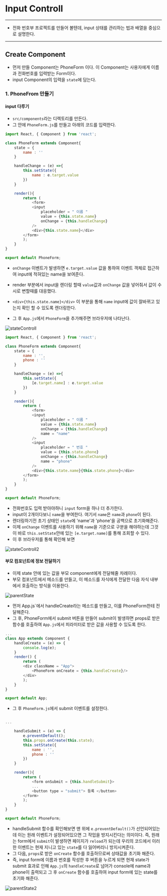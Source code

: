 # Input Controll

---
- 전화 번호부 프로젝트를 만들어 볼텐데, input 상태를 관리하는 법과 배열을 중심으로 설명한다. 
---

## Create Component
- 먼저 만들 Component는 PhoneForm 이다. 이 Component는 사용자에게 이름과 전화번호를 입력받는 Form이다. 
- input Component의 입력을 `state`에 담는다.


### 1. PhoneFrom 만들기

#### input 다루기
- `src/components`라는 디렉토리를 만든다.
- 그 안에 `PhoneForm.js`를 만들고 아래의 코드를 입력한다.

```js
import React, { Component } from 'react';

class PhoneForm extends Component{
    state = {
        name : ''
    }

    handleChange = (e) =>{
        this.setState({
            name : e.target.value
        })
    }

    render(){
        return (
            <form>
            <input
                placeholder = " 이름 "
                value = {this.state.name}
                onChange = {this.handleChange}
            />
            <div>{this.state.name}</div> 
        </form>
        );
    }
}

export default PhoneForm;
```
- `onChange` 이벤트가 발생하면 `e.target.value` 값을 통하여 이벤트 객체로 접근하여 input에 적혀있는 name을 보여준다.
- render 부분에서 input을 렌더링 할때 `value`값과 `onChange` 값을 넣어줘서 값이 수시로 변할때를 대응했다.
- `<div>{this.state.name}</div>` 이 부분을 통해 `name` input에 값이 잘바뀌고 있는지 확인 할 수 있도록 렌더링한다.

- 그 후 `App.js`에서 `PhoneForm`을 추가해주면 브라우저에 나타난다.

![stateControll](../image/input/stateControll.png)


```js
import React, { Component } from 'react';

class PhoneForm extends Component{
    state = {
        name : '',
        phone : ''
    }

    handleChange = (e) =>{
        this.setState({
            [e.target.name] : e.target.value
        })
    }

    render(){
        return (
            <form>
            <input
                placeholder = " 이름 "
                value = {this.state.name}
                onChange = {this.handleChange}
                name = "name"
            />
            <input
                placeholder = " 번호 "
                value = {this.state.phone}
                onChange = {this.handleChange}
                name = "phone"
            />
            <div>{this.state.name}{this.state.phone}</div> 
        </form>
        );
    }
}

export default PhoneForm;
```

- 전화번호도 입력 받아야하니 `input` form을 하나 더 추가한다.
- input이 2개이다보니 `name`을 부여한다. 여기서 `name`은 `name`과 `phone`이 된다.
- 렌더링하기전 초기 상태인 `state`에 'name'과 'phone'을 공백으로 초기화해준다.
- 이제 `onChange` 이벤트를 사용하기 위해 `name`을 기준으로 구분을 해야하는데 그것이 바로 `this.setState`안에 있는 `[e.target.name]`를 통해 조회할 수 있다.
- 이 후 브라우저를 통해 확인해 보면 

![stateControll2](../image/input/stateControll2.png)

#### 부모 컴포넌트에 정보 전달하기
- 이제 state 안에 있는 값을 부모 component에게 전달해줄 차례이다.
- 부모 컴포넌트에서 메소드를 만들고, 이 메소드를 자식에게 전달한 다음 자식 내부에서 호출하는 방식을 이용한다.

![parentState](../image/input/parentState.png)

- 먼저 App.js`에서 handleCreate라는 메소드를 만들고, 이를 PhoneForm한테 전달해준다.
- 그 후, PhoneForm에서 submit 버튼을 만들어 submit이 발생하면 props로 받은 함수를 호출하여 `App.js`에서 피라미터로 받은 값을 사용할 수 있도록 한다.

```js
...
class App extends Component { 
    handleCreate = (e) => {
        console.log(e);
    }
    render() { 
        return ( 
        <div className = "App">
            <PhoneForm onCreate = {this.handleCreate}/>
        </div>
        ); 
    } 
} 

export default App;

```

- 그 후 `PhoneForm.js`에서 submit 이벤트를 설정한다.
```js

...

    handleSubmit = (e) => {
        e.preventDefault();
        this.props.onCreate(this.state);
        this.setState({
            name : '',
            phone : ''
        })
    }

    render(){
        return (
            <form onSubmit = {this.handleSubmit}>
            ...
            <button type = "submit"> 등록 </button>
        </form>
        );
    }
}

export default PhoneForm;

```

- handleSubmit 함수를 확인해보면 맨 위에 `e.preventDefault()`가 선언되어있는데 이는 원래 이벤트가 설정되어있으면 그 작업을 방지시킨다는 의미이다. 즉, 원래는 form에서 `submit`이 발생하면
페이지가 `reload`가 되는데 우리의 코드에서 이러한 이벤트는 현재 지니고 있는 `state`를 다 잃어버리니 방지시켜준다.
- 그 다음, `props`로 받은 `onCreate` 함수를 호출하므로써 상태값을 초기화 해준다.
- 즉, input form에 이름과 번호를 작성한 후 버튼을 누르게 되면 현재 state가 submit 효과로 인해 `App.js`의 `handleCreate`로 넘어가 console에 name과 phone이 출력되고 그 후 `onCreate` 함수를 호출하여 input form에 있는 state를 초기화 해준다.


![parentState2](../image/input/parentState2.png)